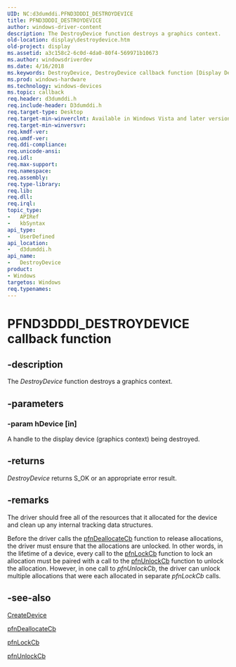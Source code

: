 ```yaml
---
UID: NC:d3dumddi.PFND3DDDI_DESTROYDEVICE
title: PFND3DDDI_DESTROYDEVICE
author: windows-driver-content
description: The DestroyDevice function destroys a graphics context.
old-location: display\destroydevice.htm
old-project: display
ms.assetid: a3c158c2-6c0d-4da0-80f4-569971b10673
ms.author: windowsdriverdev
ms.date: 4/16/2018
ms.keywords: DestroyDevice, DestroyDevice callback function [Display Devices], PFND3DDDI_DESTROYDEVICE, PFND3DDDI_DESTROYDEVICE callback, UserModeDisplayDriver_Functions_4d34f924-8742-4957-b3f0-d4a63d338ada.xml, d3dumddi/DestroyDevice, display.destroydevice
ms.prod: windows-hardware
ms.technology: windows-devices
ms.topic: callback
req.header: d3dumddi.h
req.include-header: D3dumddi.h
req.target-type: Desktop
req.target-min-winverclnt: Available in Windows Vista and later versions of the Windows operating systems.
req.target-min-winversvr: 
req.kmdf-ver: 
req.umdf-ver: 
req.ddi-compliance: 
req.unicode-ansi: 
req.idl: 
req.max-support: 
req.namespace: 
req.assembly: 
req.type-library: 
req.lib: 
req.dll: 
req.irql: 
topic_type:
-	APIRef
-	kbSyntax
api_type:
-	UserDefined
api_location:
-	d3dumddi.h
api_name:
-	DestroyDevice
product:
- Windows
targetos: Windows
req.typenames: 
---
```


# PFND3DDDI_DESTROYDEVICE callback function


## -description


The <i>DestroyDevice</i> function destroys a graphics context.


## -parameters




### -param hDevice [in]

 A handle to the display device (graphics context) being destroyed.


## -returns



<i>DestroyDevice</i> returns S_OK or an appropriate error result. 




## -remarks



The driver should free all of the resources that it allocated for the device and clean up any internal tracking data structures. 

Before the driver calls the <a href="https://msdn.microsoft.com/2ffa0367-0451-45d2-be05-e450c45be116">pfnDeallocateCb</a> function to release allocations, the driver must ensure that the allocations are unlocked. In other words, in the lifetime of a device, every call to the <a href="https://msdn.microsoft.com/69022797-432a-410b-8cbf-e1ef7111e7ea">pfnLockCb</a> function to lock an allocation must be paired with a call to the <a href="https://msdn.microsoft.com/6684f350-da27-478d-ab7b-36e395f7df8d">pfnUnlockCb</a> function to unlock the allocation. However, in one call to <i>pfnUnlockCb</i>, the driver can unlock multiple allocations that were each allocated in separate <i>pfnLockCb</i> calls.




## -see-also




<a href="https://msdn.microsoft.com/ce35bdac-af90-471f-af93-0e665be6c7f6">CreateDevice</a>



<a href="https://msdn.microsoft.com/2ffa0367-0451-45d2-be05-e450c45be116">pfnDeallocateCb</a>



<a href="https://msdn.microsoft.com/69022797-432a-410b-8cbf-e1ef7111e7ea">pfnLockCb</a>



<a href="https://msdn.microsoft.com/6684f350-da27-478d-ab7b-36e395f7df8d">pfnUnlockCb</a>
 

 

